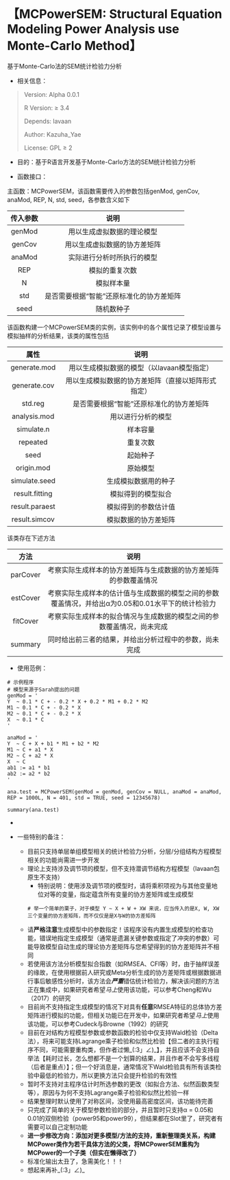 # 【MCPowerSEM: Structural Equation Modeling Power Analysis use Monte-Carlo Method】

基于Monte-Carlo法的SEM统计检验力分析

* 相关信息：

>Version: Alpha 0.0.1
>
>R Version: ≥ 3.4
>
>Depends: lavaan
>
>Author: Kazuha_Yae
>
>License: GPL ≥ 2

* 目的：基于R语言开发基于Monte-Carlo方法的SEM统计检验力分析

* 函数接口：

主函数：MCPowerSEM，该函数需要传入的参数包括genMod, genCov, anaMod, REP, N, std, seed，各参数含义如下

|传入参数| 说明                                     |
| :----: | :--------------------------------------: |
| genMod | 用以生成虚拟数据的理论模型               |
| genCov | 用以生成虚拟数据的协方差矩阵             |
| anaMod | 实际进行分析时所执行的模型               |
| REP    | 模拟的重复次数                           |
| N      | 模拟样本量                               |
| std    | 是否需要根据“智能”还原标准化的协方差矩阵 |
| seed   | 随机数种子                               |

该函数构建一个MCPowerSEM类的实例，该实例中的各个属性记录了模型设置与模拟抽样的分析结果，该类的属性包括

|         属性 |    说明                                            |
| :----------: | :------------------------------------------------: |
|generate.mod  | 用以生成模拟数据的模型（以lavaan模型指定）         |
|generate.cov  | 用以生成模拟数据的协方差矩阵（直接以矩阵形式指定） |
|std.reg       | 是否需要根据“智能”还原标准化的协方差矩阵           |
|analysis.mod  | 用以进行分析的模型                                 |
|simulate.n    | 样本容量                                           |
|repeated      | 重复次数                                           |
|seed          | 起始种子                                           |
|origin.mod    | 原始模型                                           |
|simulate.seed | 生成模拟数据用的种子                               |
|result.fitting| 模拟得到的模型拟合                                 |
|result.paraest| 模拟得到的参数估计值                               |
|result.simcov | 模拟数据的协方差矩阵                               |

该类存在下述方法

| 方法   |  说明                                                                                             |
| :----: | :------:                                                                                          |
|parCover| 考察实际生成样本的协方差矩阵与生成数据的协方差矩阵的参数覆盖情况                                  |
|estCover| 考察实际生成样本的估计值与生成数据的模型之间的参数覆盖情况，并给出α为0.05和0.01水平下的统计检验力 |
|fitCover| 考察实际生成样本的拟合情况与生成数据的模型之间的参数覆盖情况，尚未完成                            |
|summary | 同时给出前三者的结果，并给出分析过程中的参数，尚未完成                                            |

* 使用范例：

```
# 示例程序
# 模型来源于Sarah提出的问题
genMod = '
Y  ~ 0.1 * C + - 0.2 * X + 0.2 * M1 + 0.2 * M2
M1 ~ 0.1 * C + - 0.2 * X 
M2 ~ 0.1 * C + - 0.2 * X 
X  ~ 0.1 * C
'

anaMod = '
Y  ~ C + X + b1 * M1 + b2 * M2
M1 ~ C + a1 * X 
M2 ~ C + a2 * X 
X  ~ C
ab1 := a1 * b1
ab2 := a2 * b2
'

ana.test = MCPowerSEM(genMod = genMod, genCov = NULL, anaMod = anaMod, REP = 1000L, N = 401, std = TRUE, seed = 12345678)

summary(ana.test)
```

*

* 一些特别的备注：

   * 目前只支持单层单组模型相关的统计检验力分析，分层/分组结构方程模型相关的功能尚需进一步开发
   * 理论上支持涉及调节项的模型，但不支持潜调节结构方程模型（lavaan包原生不支持）
      * 特别说明：使用涉及调节项的模型时，请将乘积项视为与其他变量地位对等的变量，指定蕴含所有变量的协方差矩阵或生成模型
	  ```
	  # 举一个简单的栗子，对于模型 Y ~ X + W + XW 来说，应当传入的是X, W, XW三个变量的协方差矩阵，而不仅仅是是X与W的协方差矩阵
	  ```
   * 请**严格注意**生成模型中的参数指定！该程序没有内置生成模型的检查功能，错误地指定生成模型（通常是遗漏关键参数或指定了冲突的参数）可能导致模型自动生成的理论协方差矩阵与您希望得到的协方差矩阵并不相同
   * 若使用该方法分析模型拟合指数（如RMSEA、CFI等）时，由于抽样误差的缘故，在使用根据前人研究或Meta分析生成的协方差矩阵或根据数据进行事后敏感性分析时，该方法会***严重***错估统计检验力，解决该问题的方法正在集成中，如果研究者希望*马上*使用该功能，可以参考Cheng和Wu（2017）的研究
   * 目前尚不支持指定生成模型的情况下对具有**任意**RMSEA特征的总体协方差矩阵进行模拟的功能，但相关功能已在开发中，如果研究者希望*马上*使用该功能，可以参考Cudeck与Browne（1992）的研究
   * 目前在对结构方程模型参数或参数函数的检验中仅支持Wald检验（Delta法），将来可能支持Lagrange乘子检验和似然比检验【但二者的主执行程序不同，可能需要重构类，但作者过懒\_(:3」∠)_】，并且应该不会支持自举法【耗时过长，怎么想都不是一个划算的结果，并且作者不会写多线程（后者是重点）】；但一个好消息是，通常情况下Wald检验具有所有该类检验中最低的检验力，所以更换方法只会提升检验的有效性
   * 暂时不支持对主程序估计时所选参数的更改（如拟合方法、似然函数类型等），原因与为何不支持Lagrange乘子检验和似然比检验一样
   * 结果整理时默认使用了对称区间，没使用最高密度区间，该功能待完善
   * 只完成了简单的关于模型参数检验的部分，并且暂时只支持α = 0.05和0.01的双侧检验（power95和power99），但结果都在Slot里了，研究者有需要可以自己定制功能
   * **进一步修改方向：添加对更多模型/方法的支持，重新整理类关系，构建MCPower类作为若干具体方法的父类，将MCPowerSEM重构为MCPower的一个子类（但实在懒得改了）**
   * 标准化输出太丑了，急需美化！！！
   * 想起来再补\_(:3」∠)_   